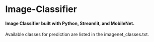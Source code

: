 # Image-Classifier

#### Image Classifier built with Python, Streamlit, and MobileNet.

Available classes for prediction are listed in the imagenet_classes.txt.
